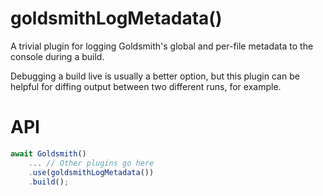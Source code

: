 # goldsmithLogMetadata()
A trivial plugin for logging Goldsmith's global and per-file metadata to the console during a build.

Debugging a build live is usually a better option, but this plugin can be helpful for diffing output between two different runs, for example.

# API
```typescript
await Goldsmith()
    ... // Other plugins go here
    .use(goldsmithLogMetadata())
    .build();
```
